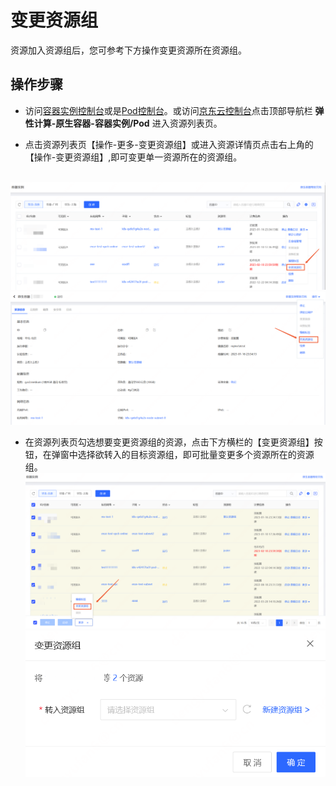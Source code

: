 # 变更资源组

资源加入资源组后，您可参考下方操作变更资源所在资源组。

## 操作步骤


- 访问[容器实例控制台]( https://cns-console.jdcloud.com/host/container/list)或是[Pod控制台]( https://cns-console.jdcloud.com/host/pod/list)。或访问[京东云控制台](https://console.jdcloud.com)点击顶部导航栏 **弹性计算-原生容器-容器实例/Pod** 进入资源列表页。

- 点击资源列表页【操作-更多-变更资源组】或进入资源详情页点击右上角的【操作-变更资源组】,即可变更单一资源所在的资源组。

<br>![](../../../../../image/Native-Container/nc.pod-rg-change01.png)
<br>![](../../../../../image/Native-Container/nc.pod-rg-change02.png)

- 在资源列表页勾选想要变更资源组的资源，点击下方横栏的【变更资源组】按钮，在弹窗中选择欲转入的目标资源组，即可批量变更多个资源所在的资源组。
<br>![](../../../../../image/Native-Container/nc.pod-rg-changeSelect.png)
<br>![](../../../../../image/dh/dh-rg-change02.png)


